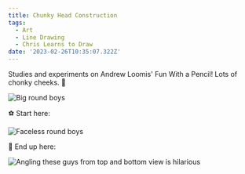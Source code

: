 ```yaml
---
title: Chunky Head Construction
tags:
  - Art
  - Line Drawing
  - Chris Learns to Draw
date: '2023-02-26T10:35:07.322Z'
---
```


Studies and experiments on Andrew Loomis' Fun With a Pencil! Lots of chonky cheeks. 🙉

![Big round boys](https://res.cloudinary.com/cpadilla/image/upload/t_optimize/chrisdpadilla/blog/art/IMG_2815_ajjdus.jpg)

⚽️ Start here:

![Faceless round boys](https://res.cloudinary.com/cpadilla/image/upload/v1677265438/chrisdpadilla/blog/art/IMG_2822_sfgx4c.jpg)

🙊 End up here:

![Angling these guys from top and bottom view is hilarious](https://res.cloudinary.com/cpadilla/image/upload/t_optimize/chrisdpadilla/blog/art/IMG_2823_mzgwcz.jpg)
